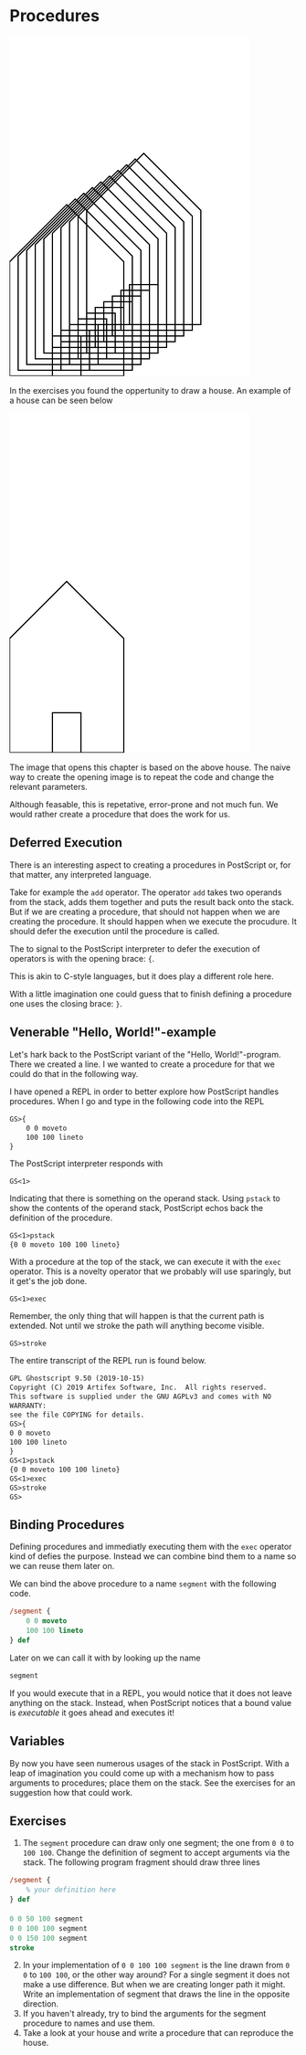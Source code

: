 # Procedures
![Multiple houses drawn by a procedure](../image/generated/houses.n.png)

In the exercises you found the oppertunity to draw a house. An example of a house can be seen below

![A simple house with a door](../image/generated/houses.0.png)

The image that opens this chapter is based on the above house. The naive way to create the opening image is to repeat the code and change the relevant parameters.

Although feasable, this is repetative, error-prone and not much fun. We would rather create a procedure that does the work for us.

## Deferred Execution
There is an interesting aspect to creating a procedures in PostScript or, for that matter, any interpreted language.

Take for example the `add` operator. The operator `add` takes two operands from the stack, adds them together and puts the result back onto the stack. But if we are creating a procedure, that should not happen when we are creating the procedure. It should happen when we execute the procudure. It should defer the execution until the procedure is called.

The to signal to the PostScript interpreter to defer the execution of operators is with the opening brace: `{`.

This is akin to C-style languages, but it does play a different role here.

With a little imagination one could guess that to finish defining a procedure one uses the closing brace: `}`.

## Venerable "Hello, World!"-example
Let's hark back to the PostScript variant of the "Hello, World!"-program. There we created a line. I we wanted to create a procedure for that we could do that in the following way.

I have opened a REPL in order to better explore how PostScript handles procedures. When I go and type in the following code into the REPL

```
GS>{
    0 0 moveto
    100 100 lineto
}
```

The PostScript interpreter responds with 

```
GS<1>
```

Indicating that there is something on the operand stack. Using `pstack` to show the contents of the operand stack, PostScript echos back the definition of the procedure.

```
GS<1>pstack
{0 0 moveto 100 100 lineto}
```

With a procedure at the top of the stack, we can execute it with the `exec` operator. This is a novelty operator that we probably will use sparingly, but it get's the job done.

```
GS<1>exec
```

Remember, the only thing that will happen is that the current path is extended. Not until we stroke the path will anything become visible.

```
GS>stroke
```

The entire transcript of the REPL run is found below.

```
GPL Ghostscript 9.50 (2019-10-15)
Copyright (C) 2019 Artifex Software, Inc.  All rights reserved.
This software is supplied under the GNU AGPLv3 and comes with NO WARRANTY:
see the file COPYING for details.
GS>{
0 0 moveto
100 100 lineto
}
GS<1>pstack
{0 0 moveto 100 100 lineto}
GS<1>exec
GS>stroke
GS>
```

## Binding Procedures
Defining procedures and immediatly executing them with the `exec` operator kind of defies the purpose. Instead we can combine bind them to a name so we can reuse them later on.

We can bind the above procedure to a name `segment` with the following code.

```postscript
/segment {
    0 0 moveto
    100 100 lineto
} def
```

Later on we can call it with by looking up the name

```postscript
segment
```

If you would execute that in a REPL, you would notice that it does not leave anything on the stack. Instead, when PostScript notices that a bound value is _executable_ it goes ahead and executes it!

## Variables
By now you have seen numerous usages of the stack in PostScript. With a leap of imagination you could come up with a mechanism how to pass arguments to procedures; place them on the stack. See the exercises for an suggestion how that could work.


## Exercises
1. The `segment` procedure can draw only one segment; the one from `0 0` to `100 100`. Change the definition of segment to accept arguments via the stack. The following program fragment should draw three lines

```postscript
/segment {
    % your definition here
} def

0 0 50 100 segment
0 0 100 100 segment
0 0 150 100 segment
stroke
```

2. In your implementation of `0 0 100 100 segment` is the line drawn from `0 0` to `100 100`, or the other way around? For a single segment it does not make a use difference. But when we are creating longer path it might. Write an implementation of segment that draws the line in the opposite direction.
3. If you haven't already, try to bind the arguments for the segment procedure to names and use them. 
4. Take a look at your house and write a procedure that can reproduce the house.
